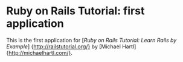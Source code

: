 # Ruby on Rails Tutorial: first application

This is the first application for
[*Ruby on Rails Tutorial: Learn Rails by Example*] {http://railstutorial.org/}
by [Michael Hartl] {http://michaelhartl.com/}.
